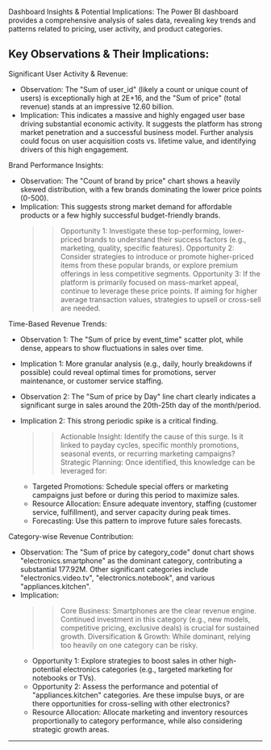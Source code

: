 Dashboard Insights & Potential Implications:
The Power BI dashboard provides a comprehensive analysis of sales data, revealing key trends and patterns related to pricing, user activity, and product categories.

Key Observations & Their Implications:
---------------------------------------------------------
Significant User Activity & Revenue:
- Observation: The "Sum of user_id" (likely a count or unique count of users) is exceptionally high at 2E+16, and the "Sum of price" (total revenue) stands at an impressive 12.60 billion.
- Implication: This indicates a massive and highly engaged user base driving substantial economic activity. It suggests the platform has strong market penetration and a successful business model. Further analysis could focus on user acquisition costs vs. lifetime value, and identifying drivers of this high engagement.

Brand Performance Insights:
- Observation: The "Count of brand by price" chart shows a heavily skewed distribution, with a few brands dominating the lower price points (0-500).
- Implication: This suggests strong market demand for affordable products or a few highly successful budget-friendly brands.
  >> Opportunity 1: Investigate these top-performing, lower-priced brands to understand their success factors (e.g., marketing, quality, specific features).
  >> Opportunity 2: Consider strategies to introduce or promote higher-priced items from these popular brands, or explore premium offerings in less competitive segments.
  >> Opportunity 3: If the platform is primarily focused on mass-market appeal, continue to leverage these price points. If aiming for higher average transaction values, strategies to upsell or cross-sell are needed.

Time-Based Revenue Trends:
- Observation 1: The "Sum of price by event_time" scatter plot, while dense, appears to show fluctuations in sales over time.
- Implication 1: More granular analysis (e.g., daily, hourly breakdowns if possible) could reveal optimal times for promotions, server maintenance, or customer service staffing.

- Observation 2: The "Sum of price by Day" line chart clearly indicates a significant surge in sales around the 20th-25th day of the month/period.
- Implication 2: This strong periodic spike is a critical finding.
  >> Actionable Insight: Identify the cause of this surge. Is it linked to payday cycles, specific monthly promotions, seasonal events, or recurring marketing campaigns?
  >> Strategic Planning: Once identified, this knowledge can be leveraged for:
     - Targeted Promotions: Schedule special offers or marketing campaigns just before or during this period to maximize sales.
     - Resource Allocation: Ensure adequate inventory, staffing (customer service, fulfillment), and server capacity during peak times.
     - Forecasting: Use this pattern to improve future sales forecasts.

Category-wise Revenue Contribution:
- Observation: The "Sum of price by category_code" donut chart shows "electronics.smartphone" as the dominant category, contributing a substantial 177.92M. Other significant categories include "electronics.video.tv", "electronics.notebook", and various "appliances.kitchen".
- Implication:
  >> Core Business: Smartphones are the clear revenue engine. Continued investment in this category (e.g., new models, competitive pricing, exclusive deals) is crucial for sustained growth.
  >> Diversification & Growth: While dominant, relying too heavily on one category can be risky.
     - Opportunity 1: Explore strategies to boost sales in other high-potential electronics categories (e.g., targeted marketing for notebooks or TVs).
     - Opportunity 2: Assess the performance and potential of "appliances.kitchen" categories. Are these impulse buys, or are there opportunities for cross-selling with other electronics?
     - Resource Allocation: Allocate marketing and inventory resources proportionally to category performance, while also considering strategic growth areas.
------------------------------------------------------------------------------------------------------------------------------------------------------------------------------------------------------------------------------------------------------------------------------------------------------------------------------
